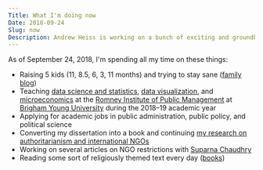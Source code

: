 ```yaml
---
Title: What I'm doing now
Date: 2018-09-24
Slug: now
Description: Andrew Heiss is working on a bunch of exciting and groundbreaking projects
---
```


As of September 24, 2018, I'm spending all my time on these things:

* Raising 5 kids (11, 8.5, 6, 3, 11 months) and trying to stay sane ([family blog](http://www.heissatopia.com/))
* Teaching [data science and statistics](https://statsf18.classes.andrewheiss.com/),  [data visualization](https://datavizf17.classes.andrewheiss.com/), and [microeconomics](https://econw18.classes.andrewheiss.com/) at the [Romney Institute of Public Management](https://marriottschool.byu.edu/mpa/) at [Brigham Young University](https://home.byu.edu/home/) during the 2018–19 academic year
* Applying for academic jobs in public administration, public policy, and political science
* Converting my dissertation into a book and continuing [my research on authoritarianism and international NGOs](https://www.ingoresearch.org/)
* Working on several articles on NGO restrictions with [Suparna Chaudhry](http://www.suparnachaudhry.com/)
* Reading some sort of religiously themed text every day ([books](https://www.goodreads.com/review/list/2733632-andrew-heiss?shelf=religious))

